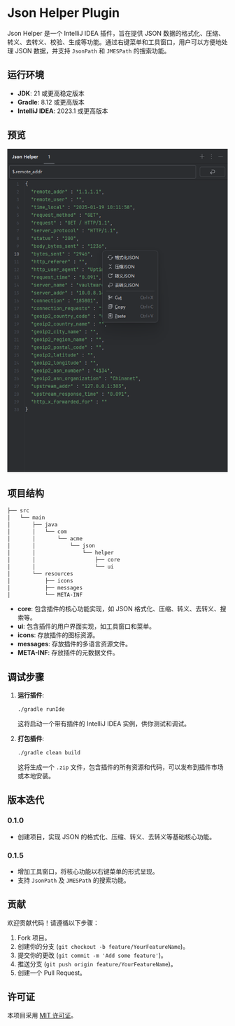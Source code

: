 # Json Helper Plugin

Json Helper 是一个 IntelliJ IDEA 插件，旨在提供 JSON 数据的格式化、压缩、转义、去转义、校验、生成等功能。通过右键菜单和工具窗口，用户可以方便地处理
JSON 数据，并支持 `JsonPath` 和 `JMESPath` 的搜索功能。

## 运行环境

- **JDK**: 21 或更高稳定版本
- **Gradle**: 8.12 或更高版本
- **IntelliJ IDEA**: 2023.1 或更高版本

## 预览

![home.png](doc/home.png)

## 项目结构

```plaintext
├── src
│   └── main
│       ├── java
│       │   └── com
│       │       └── acme
│       │           └── json
│       │               └── helper
│       │                   ├── core
│       │                   └── ui
│       └── resources
│           ├── icons
│           ├── messages
│           └── META-INF
```

- **core**: 包含插件的核心功能实现，如 JSON 格式化、压缩、转义、去转义、搜索等。
- **ui**: 包含插件的用户界面实现，如工具窗口和菜单。
- **icons**: 存放插件的图标资源。
- **messages**: 存放插件的多语言资源文件。
- **META-INF**: 存放插件的元数据文件。

## 调试步骤

1. **运行插件**:
   ```bash
   ./gradle runIde
   ```
   这将启动一个带有插件的 IntelliJ IDEA 实例，供你测试和调试。

2. **打包插件**:
   ```bash
   ./gradle clean build
   ```
   这将生成一个 `.zip` 文件，包含插件的所有资源和代码，可以发布到插件市场或本地安装。

## 版本迭代

### 0.1.0

- 创建项目，实现 JSON 的格式化、压缩、转义、去转义等基础核心功能。

### 0.1.5

- 增加工具窗口，将核心功能以右键菜单的形式呈现。
- 支持 `JsonPath` 及 `JMESPath` 的搜索功能。

## 贡献

欢迎贡献代码！请遵循以下步骤：

1. Fork 项目。
2. 创建你的分支 (`git checkout -b feature/YourFeatureName`)。
3. 提交你的更改 (`git commit -m 'Add some feature'`)。
4. 推送分支 (`git push origin feature/YourFeatureName`)。
5. 创建一个 Pull Request。

## 许可证

本项目采用 [MIT 许可证](LICENSE)。